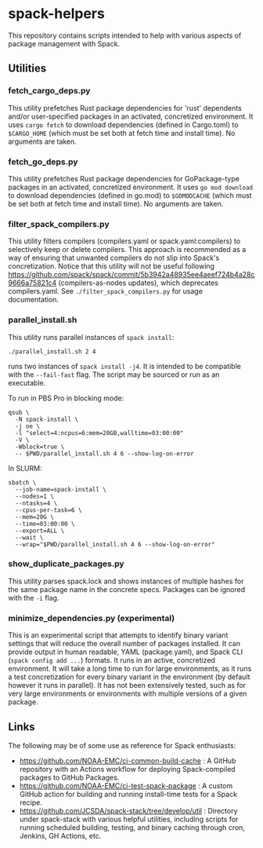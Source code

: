 # spack-helpers

This repository contains scripts intended to help with various aspects of package management with Spack.

## Utilities

### fetch_cargo_deps.py
This utility prefetches Rust package dependencies for 'rust' dependents and/or user-specified
packages in an activated, concretized environment. It uses `cargo fetch` to
download dependencies (defined in Cargo.toml) to `$CARGO_HOME` (which must be
set both at fetch time and install time). No arguments are taken.

### fetch_go_deps.py
This utility prefetches Rust package dependencies for GoPackage-type packages
in an activated, concretized environment. It uses `go mod download` to download
dependencies (defined in go.mod) to `$GOMODCACHE` (which must be set both at
fetch time and install time). No arguments are taken.

### filter_spack_compilers.py
This utility filters compilers (compilers.yaml or spack.yaml:compilers) to
selectively keep or delete compilers. This approach is recommended as a way of
ensuring that unwanted compilers do not slip into Spack's concretization.
Notice that this utility will not be useful following
https://github.com/spack/spack/commit/5b3942a48935ee4aeef724b4a28c9666a75821c4
(compilers-as-nodes updates), which deprecates compilers.yaml.
See `./filter_spack_compilers.py` for usage documentation.

### parallel_install.sh
This utility runs parallel instances of `spack install`:
```console
./parallel_install.sh 2 4
```
runs two instances of `spack install -j4`. It is intended to be compatible with
the `--fail-fast` flag. The script may be sourced or run as an executable.

To run in PBS Pro in blocking mode:
```console
qsub \
  -N spack-install \
  -j oe \
  -l "select=4:ncpus=6:mem=20GB,walltime=03:00:00"
  -V \
  -Wblock=true \
  -- $PWD/parallel_install.sh 4 6 --show-log-on-error
```

In SLURM:
```console
sbatch \
  --job-name=spack-install \
  --nodes=1 \
  --ntasks=4 \
  --cpus-per-task=6 \
  --mem=20G \
  --time=03:00:00 \
  --export=ALL \
  --wait \
  --wrap="$PWD/parallel_install.sh 4 6 --show-log-on-error"
```

### show_duplicate_packages.py
This utility parses spack.lock and shows instances of multiple hashes for the
same package name in the concrete specs. Packages can be ignored with the `-i`
flag.

### minimize_dependencies.py (experimental)
This is an experimental script that attempts to identify binary variant
settings that will reduce the overall number of packages installed. It can
provide output in human readable, YAML (package.yaml), and Spack CLI (`spack
config add ...`) formats. It runs in an active, concretized environment. It
will take a long time to run for large environments, as it runs a test
concretization for every binary variant in the environment (by default however
it runs in parallel). It has not been extensively tested, such as for very
large environments or environments with multiple versions of a given package.

## Links

The following may be of some use as reference for Spack enthusiasts:

- https://github.com/NOAA-EMC/ci-common-build-cache : A GitHub repository with an Actions workflow for deploying Spack-compiled packages to GitHub Packages.
- https://github.com/NOAA-EMC/ci-test-spack-package : A custom GitHub action for building and running install-time tests for a Spack recipe.
- https://github.com/JCSDA/spack-stack/tree/develop/util : Directory under spack-stack with various helpful utilities, including scripts for running scheduled building, testing, and binary caching through cron, Jenkins, GH Actions, etc.
